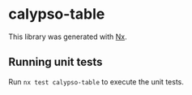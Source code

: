 # calypso-table

This library was generated with [Nx](https://nx.dev).

## Running unit tests

Run `nx test calypso-table` to execute the unit tests.
